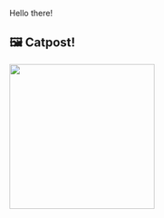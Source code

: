 Hello there!



## 🖼️ Catpost!

<sub>
    <img src="https://cdn2.thecatapi.com/images/egl.jpg" height="256">
</sub>

